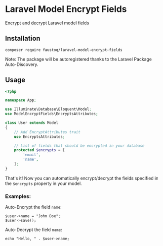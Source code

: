 # Laravel Model Encrypt Fields

Encrypt and decrypt Laravel model fields

## Installation

```
composer require faustoq/laravel-model-encrypt-fields
```

Note: The package will be autoregistered thanks to the Laravel Package Auto-Discovery.

## Usage

```php
<?php

namespace App;

use Illuminate\Database\Eloquent\Model;
use ModelEncryptFields\EncryptsAttributes;

class User extends Model
{
    // Add EncryptAttributes trait
    use EncryptsAttributes;

    // List of fields that should be encrypted in your database
    protected $encrypts = [
        'email',
        'name',
    ];
}

```

That's it! Now you can automatically encrypt/decrypt the fields specified in the `$encrypts` property in your model.

### Examples:

Auto-Encrypt the field `name`:

```
$user->name = "John Doe";
$user->save();
```

Auto-Decrypt the field `name`:

```
echo "Hello, " . $user->name;
```
